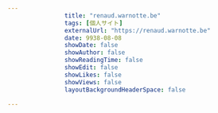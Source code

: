 ---
                title: "renaud.warnotte.be"
                tags: [個人サイト]
                externalUrl: "https://renaud.warnotte.be"
                date: 9938-08-08
                showDate: false
                showAuthor: false
                showReadingTime: false
                showEdit: false
                showLikes: false
                showViews: false
                layoutBackgroundHeaderSpace: false
                ---

